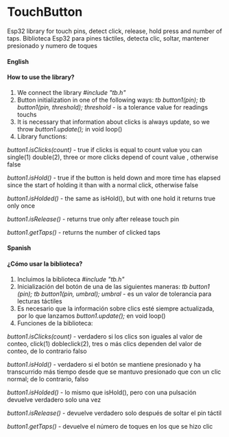 # TouchButton
Esp32 library for touch pins, detect click, release, hold press and number of taps. 
Biblioteca Esp32 para pines táctiles, detecta clic, soltar, mantener presionado y numero de toques


#### English
#### How to use the library?
1) We connect the library
*#include "tb.h"*
2) Button initialization in one of the following ways:
*tb button1(pin);*
*tb button1(pin, threshold);*
*threshold* - is a tolerance value for readings touchs
3) It is necessary that information about clicks is always update, so we throw
*button1.update();* in void loop()
4) Library functions:
   
*button1.isClicks(count)* - true if clicks is equal to count value you can single(1) double(2), three or more clicks depend of count value , otherwise false

*button1.isHold()* - true if the button is held down and more time has elapsed since the start of holding it than with a normal click, otherwise false

*button1.isHolded()* - the same as isHold(), but with one hold it returns true only once

*button1.isRelease()* - returns true only after release touch pin

*button1.getTaps()* - returns the number of clicked taps

#### Spanish
#### ¿Cómo usar la biblioteca?
1) Incluimos la biblioteca
*#include "tb.h"*
2) Inicialización del botón de una de las siguientes maneras:
*tb button1 (pin);*
*tb button1(pin, umbral);*
*umbral* - es un valor de tolerancia para lecturas táctiles
3) Es necesario que la información sobre clics esté siempre actualizada, por lo que lanzamos
*button1.update();* en void loop()
4) Funciones de la biblioteca:
   
*button1.isClicks(count)* - verdadero si los clics son iguales al valor de conteo, click(1) dobleclick(2), tres o más clics dependen del valor de conteo, de lo contrario falso

*button1.isHold()* - verdadero si el botón se mantiene presionado y ha transcurrido más tiempo desde que se mantuvo presionado que con un clic normal; de lo contrario, falso

*button1.isHolded()* - lo mismo que isHold(), pero con una pulsación devuelve verdadero solo una vez

*button1.isRelease()* - devuelve verdadero solo después de soltar el pin táctil

*button1.getTaps()* - devuelve el número de toques en los que se hizo clic
